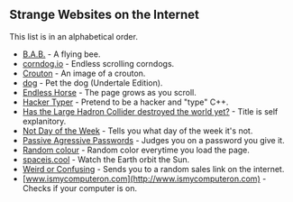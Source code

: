 ## Strange Websites on the Internet
This list is in an alphabetical order.
- [B.A.B.](http://buzzybuzz.biz) - A flying bee.
- [corndog.io](http://corndog.io) - Endless scrolling corndogs.
- [Crouton](https://crouton.net) - An image of a crouton.
- [dog](http://dogs.are.the.most.moe) - Pet the dog (Undertale Edition).
- [Endless Horse](http://endless.horse) - The page grows as you scroll.
- [Hacker Typer](http://www.hackertyper.com) - Pretend to be a hacker and "type" C++.
- [Has the Large Hadron Collider destroyed the world yet?](http://hasthelargehadroncolliderdestroyedtheworldyet.com) - Title is self explanitory.
- [Not Day of the Week](http://notdayoftheweek.com) - Tells you what day of the week it's not.
- [Passive Agressive Passwords](https://trypap.com) - Judges you on a password you give it.
- [Random colour](http://randomcolour.com) - Random color everytime you load the page.
- [spaceis.cool](http://spaceis.cool) - Watch the Earth orbit the Sun.
- [Weird or Confusing](https://weirdorconfusing.com) - Sends you to a random sales link on the internet.
- [www.ismycomputeron.com](http://www.ismycomputeron.com) - Checks if your computer is on.

